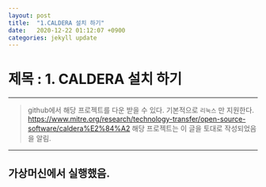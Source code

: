 ```yaml
---
layout: post
title:  "1.CALDERA 설치 하기"
date:   2020-12-22 01:12:07 +0900
categories: jekyll update
---
```

제목 : 1. CALDERA 설치 하기
===
---
>github에서 해당 프로젝트를 다운 받을 수 있다.
> 기본적으로 ``리눅스`` 만 지원한다.
> https://www.mitre.org/research/technology-transfer/open-source-software/caldera%E2%84%A2
> 해당 프로젝트는 이 글을 토대로 작성되었음을 알림.

---
가상머신에서 실행했음. 
---

